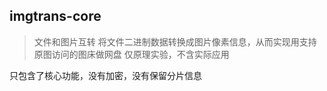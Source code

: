 ## imgtrans-core
>文件和图片互转
>将文件二进制数据转换成图片像素信息，从而实现用支持原图访问的图床做网盘
>仅原理实验，不含实际应用

只包含了核心功能，没有加密，没有保留分片信息
